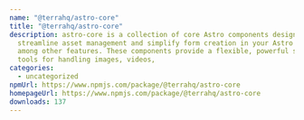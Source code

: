 ```yaml
---
name: "@terrahq/astro-core"
title: "@terrahq/astro-core"
description: astro-core is a collection of core Astro components designed to
  streamline asset management and simplify form creation in your Astro projects,
  among other features. These components provide a flexible, powerful set of
  tools for handling images, videos,
categories:
  - uncategorized
npmUrl: https://www.npmjs.com/package/@terrahq/astro-core
homepageUrl: https://www.npmjs.com/package/@terrahq/astro-core
downloads: 137
---
```

